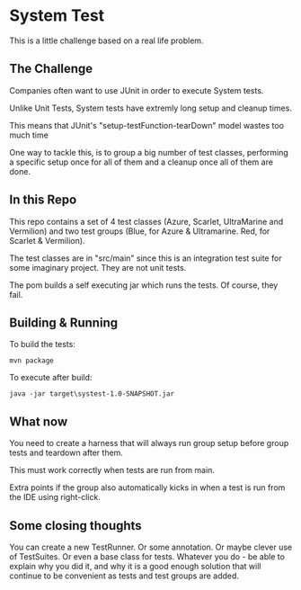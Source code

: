 # System Test
This is a little challenge based on a real life problem.

## The Challenge
Companies often want to use JUnit in order to execute System tests.

Unlike Unit Tests, System tests have extremly long setup and cleanup times.

This means that JUnit's "setup-testFunction-tearDown" model wastes too much time

One way to tackle this, is to group a big number of test classes, performing a specific setup once for all of them and a cleanup once all of them are done.

## In this Repo
This repo contains a set of 4 test classes (Azure, Scarlet, UltraMarine and Vermilion) and two test groups (Blue, for Azure & Ultramarine. Red, for Scarlet & Vermilion).

The test classes are in "src/main" since this is an integration test suite for some imaginary project. They are not unit tests.

The pom builds a self executing jar which runs the tests. Of course, they fail.

## Building & Running
To build the tests:

    mvn package
    
To execute after build:

    java -jar target\systest-1.0-SNAPSHOT.jar
## What now
You need to create a harness that will always run group setup before group tests and teardown after them. 

This must work correctly when tests are run from main.

Extra points if the group also automatically kicks in when a test is run from the IDE using right-click.

## Some closing thoughts

You can create a new TestRunner. Or some annotation. Or maybe clever use of TestSuites. Or even a base class for tests.
Whatever you do - be able to explain why you did it, and why it is a good enough solution that will continue to be convenient as tests and test groups are added.
